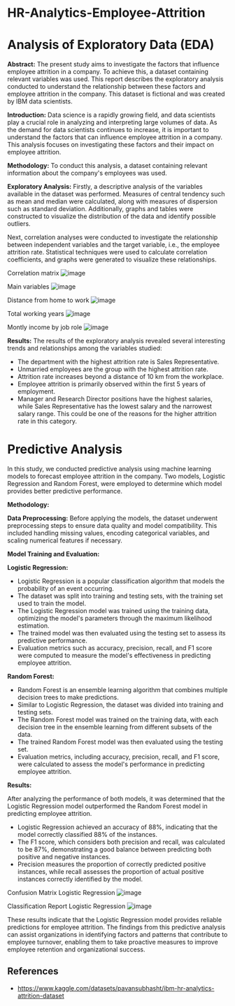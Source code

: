 # HR-Analytics-Employee-Attrition

# Analysis of Exploratory Data (EDA)

**Abstract:**
The present study aims to investigate the factors that influence employee attrition in a company. To achieve this, a dataset containing relevant variables was used. This report describes the exploratory analysis conducted to understand the relationship between these factors and employee attrition in the company. This dataset is fictional and was created by IBM data scientists.

**Introduction:**
Data science is a rapidly growing field, and data scientists play a crucial role in analyzing and interpreting large volumes of data. As the demand for data scientists continues to increase, it is important to understand the factors that can influence employee attrition in a company. This analysis focuses on investigating these factors and their impact on employee attrition.

**Methodology:**
To conduct this analysis, a dataset containing relevant information about the company's employees was used.

**Exploratory Analysis:**
Firstly, a descriptive analysis of the variables available in the dataset was performed. Measures of central tendency such as mean and median were calculated, along with measures of dispersion such as standard deviation. Additionally, graphs and tables were constructed to visualize the distribution of the data and identify possible outliers.

Next, correlation analyses were conducted to investigate the relationship between independent variables and the target variable, i.e., the employee attrition rate. Statistical techniques were used to calculate correlation coefficients, and graphs were generated to visualize these relationships.

Correlation matrix
![image](https://github.com/JorgeMiGo/HR-Analytics-Employee-Attrition/assets/127945994/f209c924-afbe-4067-badd-a279406577b9)


Main variables
![image](https://github.com/JorgeMiGo/HR-Analytics-Employee-Attrition/assets/127945994/0c7ea05f-cf40-4ffb-8c2f-ce10b8f4eaf2)


Distance from home to work
![image](https://github.com/JorgeMiGo/HR-Analytics-Employee-Attrition/assets/127945994/13eb4f63-c0e8-4691-8099-67dc75a35204)


Total working years
![image](https://github.com/JorgeMiGo/HR-Analytics-Employee-Attrition/assets/127945994/4a6d6c0a-b75b-4533-a250-c9eefa4a1d33)


Montly income by job role
![image](https://github.com/JorgeMiGo/HR-Analytics-Employee-Attrition/assets/127945994/efd9475d-f22e-4716-8734-4dac82f4db35)


**Results:**
The results of the exploratory analysis revealed several interesting trends and relationships among the variables studied:

- The department with the highest attrition rate is Sales Representative.
- Unmarried employees are the group with the highest attrition rate.
- Attrition rate increases beyond a distance of 10 km from the workplace.
- Employee attrition is primarily observed within the first 5 years of employment.
- Manager and Research Director positions have the highest salaries, while Sales Representative has the lowest salary and the narrowest salary range. This could be one of the reasons for the higher attrition rate in this category.

# Predictive Analysis

In this study, we conducted predictive analysis using machine learning models to forecast employee attrition in the company. Two models, Logistic Regression and Random Forest, were employed to determine which model provides better predictive performance.

**Methodology:**

**Data Preprocessing:**
Before applying the models, the dataset underwent preprocessing steps to ensure data quality and model compatibility. This included handling missing values, encoding categorical variables, and scaling numerical features if necessary.

**Model Training and Evaluation:**

**Logistic Regression:**

- Logistic Regression is a popular classification algorithm that models the probability of an event occurring.
- The dataset was split into training and testing sets, with the training set used to train the model.
- The Logistic Regression model was trained using the training data, optimizing the model's parameters through the maximum likelihood estimation.
- The trained model was then evaluated using the testing set to assess its predictive performance.
- Evaluation metrics such as accuracy, precision, recall, and F1 score were computed to measure the model's effectiveness in predicting employee attrition.

**Random Forest:**

- Random Forest is an ensemble learning algorithm that combines multiple decision trees to make predictions.
- Similar to Logistic Regression, the dataset was divided into training and testing sets.
- The Random Forest model was trained on the training data, with each decision tree in the ensemble learning from different subsets of the data.
- The trained Random Forest model was then evaluated using the testing set.
- Evaluation metrics, including accuracy, precision, recall, and F1 score, were calculated to assess the model's performance in predicting employee attrition.

**Results:**

After analyzing the performance of both models, it was determined that the Logistic Regression model outperformed the Random Forest model in predicting employee attrition.

- Logistic Regression achieved an accuracy of 88%, indicating that the model correctly classified 88% of the instances.
- The F1 score, which considers both precision and recall, was calculated to be 87%, demonstrating a good balance between predicting both positive and negative instances.
- Precision measures the proportion of correctly predicted positive instances, while recall assesses the proportion of actual positive instances correctly identified by the model.


Confusion Matrix Logistic Regression
![image](https://github.com/JorgeMiGo/HR-Analytics-Employee-Attrition/assets/127945994/d170aa6d-0cd1-4a62-a8ad-2b226df23b8a)


Classification Report Logistic Regression
![image](https://github.com/JorgeMiGo/HR-Analytics-Employee-Attrition/assets/127945994/54a2f467-45db-4e08-8280-00d2d30e15fe)


These results indicate that the Logistic Regression model provides reliable predictions for employee attrition. The findings from this predictive analysis can assist organizations in identifying factors and patterns that contribute to employee turnover, enabling them to take proactive measures to improve employee retention and organizational success.

## References
- https://www.kaggle.com/datasets/pavansubhasht/ibm-hr-analytics-attrition-dataset
